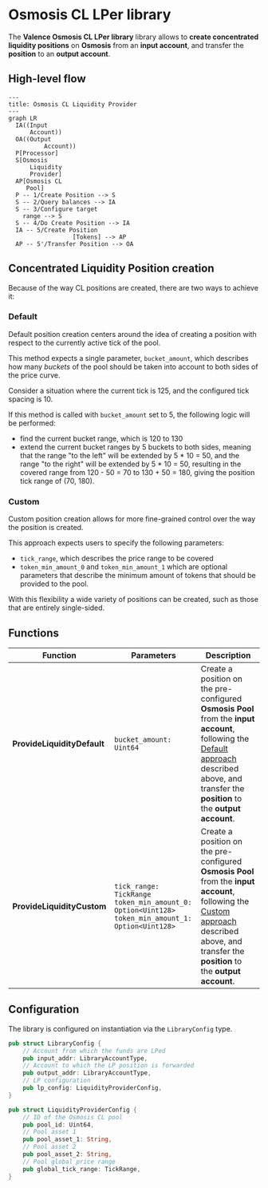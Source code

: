 # Osmosis CL LPer library

The **Valence Osmosis CL LPer library** library allows to **create concentrated liquidity
positions** on **Osmosis** from an **input account**, and transfer the **position** to an **output account**.

## High-level flow

```mermaid
---
title: Osmosis CL Liquidity Provider
---
graph LR
  IA((Input
      Account))
  OA((Output
		  Account))
  P[Processor]
  S[Osmosis
      Liquidity
      Provider]
  AP[Osmosis CL
     Pool]
  P -- 1/Create Position --> S
  S -- 2/Query balances --> IA
  S -- 3/Configure target
    range --> S
  S -- 4/Do Create Position --> IA
  IA -- 5/Create Position
				  [Tokens] --> AP
  AP -- 5'/Transfer Position --> OA

```

## Concentrated Liquidity Position creation

Because of the way CL positions are created, there are two ways to achieve it:

### Default

Default position creation centers around the idea of creating a position
with respect to the currently active tick of the pool.

This method expects a single parameter, `bucket_amount`, which describes
how many *buckets* of the pool should be taken into account to both sides
of the price curve.

Consider a situation where the current tick is 125, and the configured
tick spacing is 10.

If this method is called with `bucket_amount` set to 5, the following logic
will be performed:
- find the current bucket range, which is 120 to 130
- extend the current bucket ranges by 5 buckets to both sides, meaning
that the range "to the left" will be extended by 5 * 10 = 50, and the
range "to the right" will be extended by 5 * 10 = 50, resulting in the covered
range from 120 - 50 = 70 to 130 + 50 = 180, giving the position tick range of (70, 180).

### Custom

Custom position creation allows for more fine-grained control over the
way the position is created.

This approach expects users to specify the following parameters:
- `tick_range`, which describes the price range to be covered
- `token_min_amount_0` and `token_min_amount_1` which are optional
parameters that describe the minimum amount of tokens that should be
provided to the pool.

With this flexibility a wide variety of positions can be created, such as
those that are entirely single-sided.

## Functions

| Function    | Parameters | Description |
|-------------|------------|-------------|
| **ProvideLiquidityDefault** | `bucket_amount: Uint64` | Create a position on the pre-configured **Osmosis Pool** from the **input account**, following the [Default approach](#default) described above, and transfer the **position** to the **output account**. |
| **ProvideLiquidityCustom** | `tick_range: TickRange`<br>`token_min_amount_0: Option<Uint128>`<br>`token_min_amount_1: Option<Uint128>` | Create a position on the pre-configured **Osmosis Pool** from the **input account**, following the [Custom approach](#custom) described above, and transfer the **position** to the **output account**. |

## Configuration

The library is configured on instantiation via the `LibraryConfig` type.

```rust
pub struct LibraryConfig {
    // Account from which the funds are LPed
    pub input_addr: LibraryAccountType,
    // Account to which the LP position is forwarded
    pub output_addr: LibraryAccountType,
    // LP configuration
    pub lp_config: LiquidityProviderConfig,
}

pub struct LiquidityProviderConfig {
    // ID of the Osmosis CL pool
    pub pool_id: Uint64,
    // Pool asset 1 
    pub pool_asset_1: String,
    // Pool asset 2
    pub pool_asset_2: String,
    // Pool global price range
    pub global_tick_range: TickRange,
}
```
